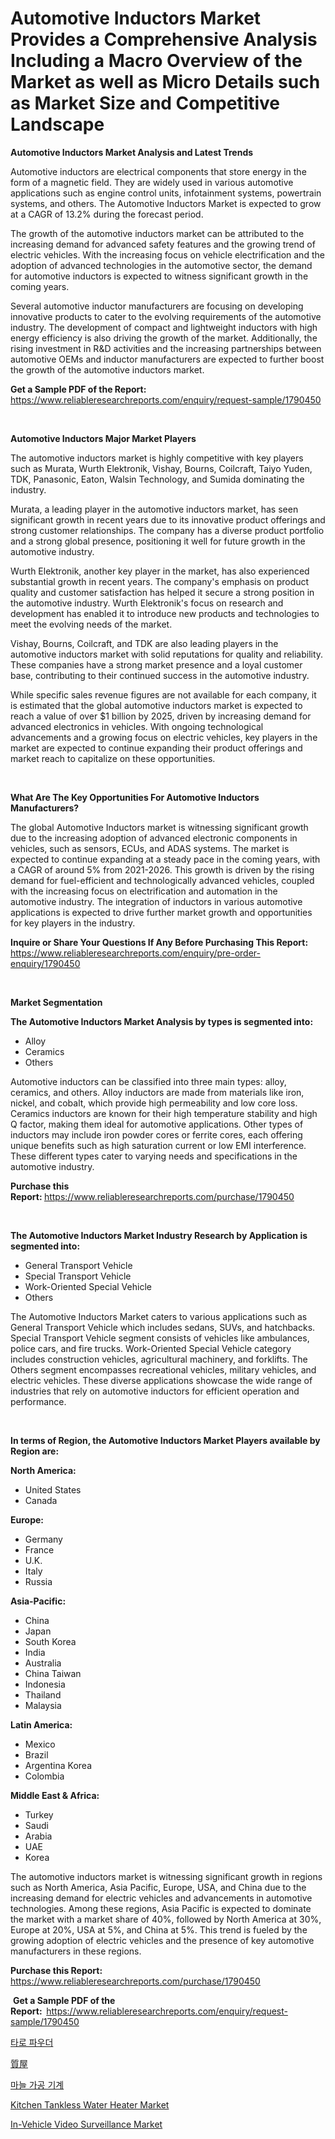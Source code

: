 <p><h1>Automotive Inductors Market Provides a Comprehensive Analysis Including a Macro Overview of the Market as well as Micro Details such as Market Size and Competitive Landscape</h1></p><p><strong>Automotive Inductors Market Analysis and Latest Trends</strong></p>
<p><p>Automotive inductors are electrical components that store energy in the form of a magnetic field. They are widely used in various automotive applications such as engine control units, infotainment systems, powertrain systems, and others. The Automotive Inductors Market is expected to grow at a CAGR of 13.2% during the forecast period. </p><p>The growth of the automotive inductors market can be attributed to the increasing demand for advanced safety features and the growing trend of electric vehicles. With the increasing focus on vehicle electrification and the adoption of advanced technologies in the automotive sector, the demand for automotive inductors is expected to witness significant growth in the coming years.</p><p>Several automotive inductor manufacturers are focusing on developing innovative products to cater to the evolving requirements of the automotive industry. The development of compact and lightweight inductors with high energy efficiency is also driving the growth of the market. Additionally, the rising investment in R&D activities and the increasing partnerships between automotive OEMs and inductor manufacturers are expected to further boost the growth of the automotive inductors market.</p></p>
<p><strong>Get a Sample PDF of the Report:&nbsp;</strong> <a href="https://www.reliableresearchreports.com/enquiry/request-sample/1790450">https://www.reliableresearchreports.com/enquiry/request-sample/1790450</a></p>
<p>&nbsp;</p>
<p><strong>Automotive Inductors Major Market Players</strong></p>
<p><p>The automotive inductors market is highly competitive with key players such as Murata, Wurth Elektronik, Vishay, Bourns, Coilcraft, Taiyo Yuden, TDK, Panasonic, Eaton, Walsin Technology, and Sumida dominating the industry. </p><p>Murata, a leading player in the automotive inductors market, has seen significant growth in recent years due to its innovative product offerings and strong customer relationships. The company has a diverse product portfolio and a strong global presence, positioning it well for future growth in the automotive industry.</p><p>Wurth Elektronik, another key player in the market, has also experienced substantial growth in recent years. The company's emphasis on product quality and customer satisfaction has helped it secure a strong position in the automotive industry. Wurth Elektronik's focus on research and development has enabled it to introduce new products and technologies to meet the evolving needs of the market.</p><p>Vishay, Bourns, Coilcraft, and TDK are also leading players in the automotive inductors market with solid reputations for quality and reliability. These companies have a strong market presence and a loyal customer base, contributing to their continued success in the automotive industry.</p><p>While specific sales revenue figures are not available for each company, it is estimated that the global automotive inductors market is expected to reach a value of over $1 billion by 2025, driven by increasing demand for advanced electronics in vehicles. With ongoing technological advancements and a growing focus on electric vehicles, key players in the market are expected to continue expanding their product offerings and market reach to capitalize on these opportunities.</p></p>
<p>&nbsp;</p>
<p><strong>What Are The Key Opportunities For Automotive Inductors Manufacturers?</strong></p>
<p><p>The global Automotive Inductors market is witnessing significant growth due to the increasing adoption of advanced electronic components in vehicles, such as sensors, ECUs, and ADAS systems. The market is expected to continue expanding at a steady pace in the coming years, with a CAGR of around 5% from 2021-2026. This growth is driven by the rising demand for fuel-efficient and technologically advanced vehicles, coupled with the increasing focus on electrification and automation in the automotive industry. The integration of inductors in various automotive applications is expected to drive further market growth and opportunities for key players in the industry.</p></p>
<p><strong>Inquire or Share Your Questions If Any Before Purchasing This Report:</strong> <a href="https://www.reliableresearchreports.com/enquiry/pre-order-enquiry/1790450">https://www.reliableresearchreports.com/enquiry/pre-order-enquiry/1790450</a></p>
<p>&nbsp;</p>
<p><strong>Market Segmentation</strong></p>
<p><strong>The Automotive Inductors Market Analysis by types is segmented into:</strong></p>
<p><ul><li>Alloy</li><li>Ceramics</li><li>Others</li></ul></p>
<p><p>Automotive inductors can be classified into three main types: alloy, ceramics, and others. Alloy inductors are made from materials like iron, nickel, and cobalt, which provide high permeability and low core loss. Ceramics inductors are known for their high temperature stability and high Q factor, making them ideal for automotive applications. Other types of inductors may include iron powder cores or ferrite cores, each offering unique benefits such as high saturation current or low EMI interference. These different types cater to varying needs and specifications in the automotive industry.</p></p>
<p><strong>Purchase this Report:&nbsp;</strong><a href="https://www.reliableresearchreports.com/purchase/1790450">https://www.reliableresearchreports.com/purchase/1790450</a></p>
<p>&nbsp;</p>
<p><strong>The Automotive Inductors Market Industry Research by Application is segmented into:</strong></p>
<p><ul><li>General Transport Vehicle</li><li>Special Transport Vehicle</li><li>Work-Oriented Special Vehicle</li><li>Others</li></ul></p>
<p><p>The Automotive Inductors Market caters to various applications such as General Transport Vehicle which includes sedans, SUVs, and hatchbacks. Special Transport Vehicle segment consists of vehicles like ambulances, police cars, and fire trucks. Work-Oriented Special Vehicle category includes construction vehicles, agricultural machinery, and forklifts. The Others segment encompasses recreational vehicles, military vehicles, and electric vehicles. These diverse applications showcase the wide range of industries that rely on automotive inductors for efficient operation and performance.</p></p>
<p>&nbsp;</p>
<p><strong>In terms of Region, the Automotive Inductors Market Players available by Region are:</strong></p>
<p>
    <p> <strong> North America: </strong>
        <ul>
            <li>United States</li>
            <li>Canada</li>
        </ul>
        </p> 
    <p> <strong> Europe: </strong>
        <ul>
            <li>Germany</li>
            <li>France</li>
            <li>U.K.</li>
            <li>Italy</li>
            <li>Russia</li>
        </ul>
        </p> 
    <p> <strong> Asia-Pacific: </strong>
        <ul>
            <li>China</li>
            <li>Japan</li>
            <li>South Korea</li>
            <li>India</li>
            <li>Australia</li>
            <li>China Taiwan</li>
            <li>Indonesia</li>
            <li>Thailand</li>
            <li>Malaysia</li>
        </ul>
        </p> 
    <p> <strong> Latin America: </strong>
        <ul>
            <li>Mexico</li>
            <li>Brazil</li>
            <li>Argentina Korea</li>
            <li>Colombia</li>
        </ul>
        </p> 
    <p> <strong> Middle East & Africa: </strong>
        <ul>
            <li>Turkey</li>
            <li>Saudi</li>
            <li>Arabia</li>
            <li>UAE</li>
            <li>Korea</li>
        </ul>
    </p>
    </p>
<p><p>The automotive inductors market is witnessing significant growth in regions such as North America, Asia Pacific, Europe, USA, and China due to the increasing demand for electric vehicles and advancements in automotive technologies. Among these regions, Asia Pacific is expected to dominate the market with a market share of 40%, followed by North America at 30%, Europe at 20%, USA at 5%, and China at 5%. This trend is fueled by the growing adoption of electric vehicles and the presence of key automotive manufacturers in these regions.</p></p>
<p><strong>Purchase this Report: </strong><a href="https://www.reliableresearchreports.com/purchase/1790450">https://www.reliableresearchreports.com/purchase/1790450</a></p>
<p>&nbsp;<strong>Get a Sample PDF of the Report:&nbsp;&nbsp;</strong><a href="https://www.reliableresearchreports.com/enquiry/request-sample/1790450">https://www.reliableresearchreports.com/enquiry/request-sample/1790450</a></p>
<p><strong></strong></p>
<p><p><a href="https://github.com/TrevorKruvalis5678/Market-Research-Report-List-1/blob/main/87351339578.md">타로 파우더</a></p><p><a href="https://github.com/avwofrml53535/Market-Research-Report-List-1/blob/main/759500710254.md">質屋</a></p><p><a href="https://github.com/lzuwsfreyoq70/Market-Research-Report-List-1/blob/main/41203529579.md">마늘 가공 기계</a></p><p><a href="https://github.com/provorikovar/Market-Research-Report-List-3/blob/main/kitchen-tankless-water-heater-market.md">Kitchen Tankless Water Heater Market</a></p><p><a href="https://issuu.com/reportprime-2/docs/in-vehicle-video-surveillance-market-size-2030.ppt">In-Vehicle Video Surveillance Market</a></p></p>
